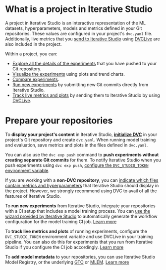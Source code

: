 # What is a project in Iterative Studio

A project in Iterative Studio is an interactive representation of the ML
datasets, hyperparameters, models and metrics defined in your Git repositories.
These values are configured in your project's `dvc.yaml` file. Additionally,
live metrics that you [send to Iterative Studio][live-metrics-and-plots] using
[DVCLive] are also included in the project.

Within a project, you can:

- [Explore all the details of the experiments][explore-ml-experiments] that you
  have pushed to your Git repository.
- [Visualize the experiments][visualize] using plots and trend charts.
- [Compare experiments][compare].
- [Run new experiments][run-experiments] by submitting new Git commits directly
  from Iterative Studio.
- [Track live metrics and plots][live-metrics-and-plots] by sending them to
  Iterative Studio by using [DVCLive].

# Prepare your repositories

To **display your project's content** in Iterative Studio,
[**initialize DVC**](https://dvc.org/doc) in your project's Git repository and
create `dvc.yaml`. When running model training and evaluation, save metrics and
plots in the files defined in `dvc.yaml`.

You can also use the `dvc exp push` command to **push experiments without
creating separate Git commits** for them. To notify Iterative Studio when you
push experiments using `dvc exp push`,
[configure the `DVC_STUDIO_TOKEN` environment variable](/doc/studio/user-guide/projects-and-experiments/live-metrics-and-plots#set-up-an-access-token).

If you are working with a **non-DVC repository**, you can
[indicate which files contain metrics and hyperparameters](/doc/studio/user-guide/projects-and-experiments/configure-a-project#custom-metrics-and-parameters)
that Iterative Studio should display in the project. However, we strongly
recommend using DVC to avail of all the features of Iterative Studio.

To **run new experiments** from Iterative Studio, integrate your repositories
with a CI setup that includes a model training process. You can
[use the wizard provided by Iterative Studio](/doc/studio/user-guide/projects-and-experiments/run-experiments#use-the-iterative-studio-wizard-to-set-up-your-ci-action)
to automatically generate the workflow configuration for the model training CI
job. [Learn more][run-experiments]

To **track live metrics and plots** of running experiments, configure the
`DVC_STUDIO_TOKEN` environment variable and use DVCLive in your training
pipeline. You can also do this for experiments that you run from Iterative
Studio if you configure the CI job accordingly. [Learn
more][live-metrics-and-plots]

To **add model metadata** to your repositories, you can use Iterative Studio
Model Registry, or the underlying [GTO] or [MLEM]. [Learn more][model-registry]

[on project settings]:
  /doc/studio/user-guide/projects-and-experiments/configure-a-project#non-dvc-repositories
[projects]: /doc/studio/user-guide/projects-and-experiments/what-is-a-project
[explore-ml-experiments]:
  /doc/studio/user-guide/projects-and-experiments/explore-ml-experiments
[visualize]:
  /doc/studio/user-guide/projects-and-experiments/visualize-and-compare
[compare]:
  /doc/studio/user-guide/projects-and-experiments/visualize-and-compare#compare-experiments
[run-experiments]:
  /doc/studio/user-guide/projects-and-experiments/run-experiments
[model-registry]: /doc/studio/user-guide/model-registry/what-is-a-model-registry
[live-metrics-and-plots]:
  /doc/studio/user-guide/projects-and-experiments/live-metrics-and-plots
[dvclive]: /doc/dvclive
[gto]: https://mlem.ai/doc/gto
[mlem]: https://mlem.ai/
[store and share your data and model files]:
  /doc/start/data-management/data-versioning#storing-and-sharing
[create data registries]: /doc/use-cases/data-registry
[create data pipelines]: /doc/start/data-management/data-pipelines
[ci/cd in machine learning]: /doc/use-cases/ci-cd-for-machine-learning

